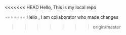 <<<<<<< HEAD
Hello, This is my local repo

=======
Hello , I am collaborator who made changes

>>>>>>> origin/master
